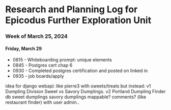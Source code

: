 # Research and Planning Log for Epicodus Further Exploration Unit
### Week of March 25, 2024

#### Friday, March 29

* 0815 - Whiteboarding prompt: unique elements
* 0845 - Postgres cert chap 6
* 0930 - Completed postgres certification and posted on linked in
* 0935 - job boards/apply




idea for django webapi:
like pierre3 with sweets/treats but instead:
v1
Dumpling Division
Sweet vs Savory Dumplings.
v2
Portland Dumpling Finder
db
sweet dumplings
savory dumplings
mappable? comments? (like restaurant finder)
with user admin..